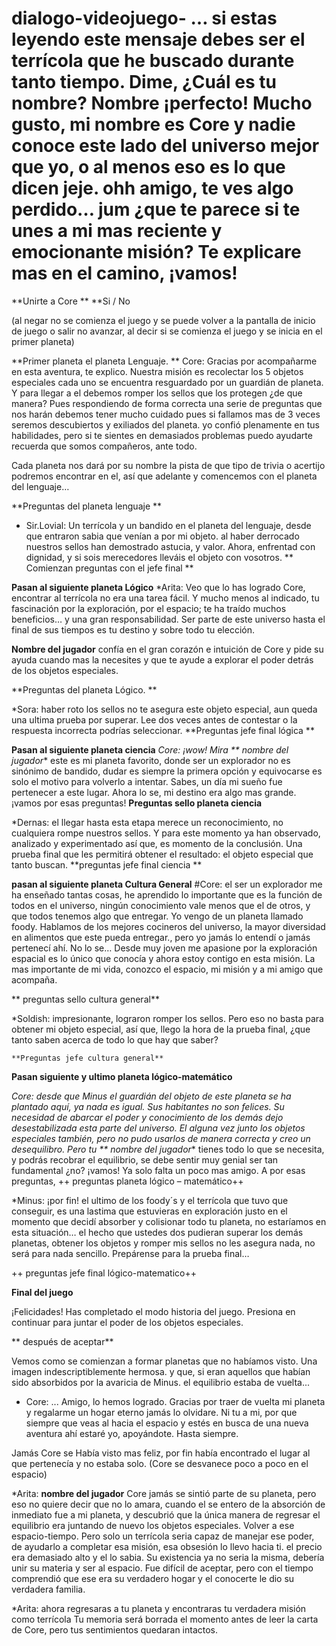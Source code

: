 # dialogo-videojuego- … si estas leyendo este mensaje debes ser el terrícola que he buscado durante tanto tiempo. Dime, ¿Cuál es tu nombre? **Nombre** ¡perfecto! Mucho gusto, mi nombre es Core y nadie conoce este lado del universo mejor que yo, o al menos eso es lo que dicen jeje. ohh amigo, te ves algo perdido… jum ¿que te parece si te unes a mi mas reciente y emocionante misión? Te explicare mas en el camino, ¡vamos! 

**Unirte a Core **
**Si / No 

(al negar no se comienza el juego y se puede volver a la pantalla de inicio de juego o salir no avanzar, al decir si se comienza el juego y se inicia en el primer planeta) 

**Primer planeta el planeta Lenguaje. ** 
 Core: Gracias por acompañarme en esta aventura, te explico. Nuestra misión es recolectar los 5 objetos especiales cada uno se encuentra resguardado por un guardián de planeta. Y para llegar a el debemos romper los sellos que los protegen ¿de que manera? Pues respondiendo de forma correcta una serie de preguntas que nos harán debemos tener mucho cuidado pues si fallamos mas de 3 veces seremos descubiertos y exiliados del planeta.  yo confió plenamente en tus habilidades, pero si te sientes en demasiados problemas puedo ayudarte recuerda que somos compañeros, ante todo. 

Cada planeta nos dará por su nombre la pista de que tipo de trivia o acertijo podremos encontrar en el, así que adelante y comencemos con el planeta del lenguaje… 

**Preguntas del planeta lenguaje **

* Sir.Lovial: Un terrícola y un bandido en el planeta del lenguaje, desde que entraron sabia que venían a por mi objeto. al haber derrocado nuestros sellos han demostrado astucia, y valor.  Ahora, enfrentad con dignidad, y si sois merecedores lleváis el objeto con vosotros. 
** Comienzan preguntas con el jefe final **

**Pasan al siguiente planeta Lógico**
*Arita: Veo que lo has logrado Core, encontrar al terrícola no era una tarea fácil. Y mucho menos al indicado, tu fascinación por la exploración, por el espacio; te ha traído muchos beneficios… y una gran responsabilidad. Ser parte de este universo hasta el final de sus tiempos es tu destino y sobre todo tu elección. 

**Nombre del jugador** confía en el gran corazón e intuición de Core y pide su ayuda cuando mas la necesites y que te ayude a explorar el poder detrás de los objetos especiales.

**Preguntas del planeta Lógico. **
  
*Sora: haber roto los sellos no te asegura este objeto especial, aun queda una ultima prueba por superar. Lee dos veces antes de contestar o la respuesta incorrecta podrías seleccionar. 
  **Preguntas jefe final lógica **

**Pasan al siguiente planeta ciencia** 
*Core: ¡wow! Mira ** nombre del jugador** este es mi planeta favorito, donde ser un explorador no es sinónimo de bandido, dudar es siempre la primera opción y equivocarse es solo el motivo para volverlo a intentar. Sabes, un día mi sueño fue pertenecer a este lugar. Ahora lo se, mi destino era algo mas grande. ¡vamos por esas preguntas! 
  **Preguntas sello planeta ciencia** 

*Dernas: el llegar hasta esta etapa merece un reconocimiento, no cualquiera rompe nuestros sellos. Y para este momento ya han observado, analizado y experimentado así que, es momento de la conclusión. Una prueba final que les permitirá obtener el resultado: el objeto especial que tanto buscan.
  **preguntas jefe final ciencia **

**pasan al siguiente planeta Cultura General**
   #Core: el ser un explorador me ha enseñado tantas cosas, he aprendido lo importante que es la función de todos en el universo, ningún conocimiento vale menos que el de otros, y que todos tenemos algo que entregar. Yo vengo de un planeta llamado foody.  Hablamos de los mejores cocineros del universo, la mayor diversidad en alimentos que este pueda entregar., pero yo jamás lo entendí o jamás pertenecí ahí. No lo se… Desde muy joven me apasione por la exploración espacial es lo único que conocía y ahora estoy contigo en esta misión. La mas importante de mi vida, conozco el espacio, mi misión y a mi amigo que acompaña. 

   ** preguntas sello cultura general** 
 
 *Soldish: impresionante, lograron romper los sellos. Pero eso no basta para obtener mi objeto especial, así que, llego la hora de la prueba final, ¿que tanto saben acerca de todo lo que hay que saber? 

    **Preguntas jefe cultura general**

**Pasan siguiente y ultimo planeta lógico-matemático**
 
*Core: desde que Minus el guardián del objeto de este planeta se ha plantado aquí, ya nada es igual. Sus habitantes no son felices. Su necesidad de abarcar el poder y conocimiento de los demás dejo desestabilizada esta parte del universo. El alguna vez junto los objetos especiales también, pero no pudo usarlos de manera correcta y creo un desequilibro. Pero tu ** nombre del jugador** tienes todo lo que se necesita, y podrás recobrar el equilibrio, se debe sentir muy genial ser tan fundamental ¿no? 
¡vamos! Ya solo falta un poco mas amigo. A por esas preguntas, 
 ++ preguntas planeta lógico – matemático++ 

*Minus: ¡por fin! el ultimo de los foody´s y el terrícola que tuvo que conseguir, es una lastima que estuvieras en exploración justo en el momento que decidí absorber y colisionar todo tu planeta, no estaríamos en esta situación… el hecho que ustedes dos pudieran superar los demás planetas, obtener los objetos y romper mis sellos no les asegura nada, no será para nada sencillo. Prepárense para la prueba final… 

++ preguntas jefe final lógico-matematico++ 

**Final del juego** 

¡Felicidades! Has completado el modo historia del juego. Presiona en continuar para juntar el poder de los objetos especiales. 

** después de aceptar** 

Vemos como se comienzan a formar planetas que no habíamos visto. Una imagen indescriptiblemente hermosa.  y que, si eran aquellos que habían sido absorbidos por la avaricia de Minus. el equilibrio estaba de vuelta...

 * Core: ... Amigo, lo hemos logrado. Gracias por traer de vuelta mi planeta y regalarme un hogar eterno jamás lo olvidare. Ni tu a mi, por que siempre que veas al hacia el espacio y estés en busca de una nueva aventura ahí estaré yo, apoyándote. Hasta siempre. 

Jamás Core se Había visto mas feliz, por fin había encontrado el lugar al que pertenecía y no estaba solo. (Core se desvanece poco a poco en el espacio) 

*Arita: **nombre del jugador** Core jamás se sintió parte de su planeta, pero eso no quiere decir que no lo amara, cuando el se entero de la absorción de inmediato fue a mi planeta, y descubrió que la única manera de regresar el equilibrio era juntando de nuevo los objetos especiales. Volver a ese espacio-tiempo. Pero solo un terrícola seria capaz de manejar ese poder, de ayudarlo a completar esa misión, esa obsesión lo llevo hacia ti. el precio era demasiado alto y el lo sabia. Su existencia ya no seria la misma, debería unir su materia y ser al espacio.  Fue difícil de aceptar, pero con el tiempo comprendió que ese era su verdadero hogar y el conocerte le dio su verdadera familia. 

*Arita: ahora regresaras a tu planeta y encontraras tu verdadera misión como terrícola 
  Tu memoria será borrada el momento antes de leer la carta de Core, pero tus     sentimientos quedaran intactos. 





   


